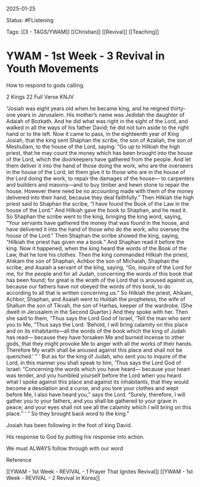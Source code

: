 2025-01-25

Status: #FListening

Tags: [[3 - TAGS/YWAM]] [[Christian]] [[Revival]] [[Teaching]]

# YWAM - 1st Week - 3 Revival in Youth Movements

How to respond to gods calling.

  

2 Kings 22 Full Verse KNJV

“Josiah was eight years old when he became king, and he reigned thirty-one years in Jerusalem. His mother’s name was Jedidah the daughter of Adaiah of Bozkath. And he did what was right in the sight of the Lord, and walked in all the ways of his father David; he did not turn aside to the right hand or to the left. Now it came to pass, in the eighteenth year of King Josiah, that the king sent Shaphan the scribe, the son of Azaliah, the son of Meshullam, to the house of the Lord, saying: “Go up to Hilkiah the high priest, that he may count the money which has been brought into the house of the Lord, which the doorkeepers have gathered from the people. And let them deliver it into the hand of those doing the work, who are the overseers in the house of the Lord; let them give it to those who are in the house of the Lord doing the work, to repair the damages of the house— to carpenters and builders and masons—and to buy timber and hewn stone to repair the house. However there need be no accounting made with them of the money delivered into their hand, because they deal faithfully.” Then Hilkiah the high priest said to Shaphan the scribe, “I have found the Book of the Law in the house of the Lord.” And Hilkiah gave the book to Shaphan, and he read it. So Shaphan the scribe went to the king, bringing the king word, saying, “Your servants have gathered the money that was found in the house, and have delivered it into the hand of those who do the work, who oversee the house of the Lord.” Then Shaphan the scribe showed the king, saying, “Hilkiah the priest has given me a book.” And Shaphan read it before the king. Now it happened, when the king heard the words of the Book of the Law, that he tore his clothes. Then the king commanded Hilkiah the priest, Ahikam the son of Shaphan, Achbor the son of Michaiah, Shaphan the scribe, and Asaiah a servant of the king, saying, “Go, inquire of the Lord for me, for the people and for all Judah, concerning the words of this book that has been found; for great is the wrath of the Lord that is aroused against us, because our fathers have not obeyed the words of this book, to do according to all that is written concerning us.” So Hilkiah the priest, Ahikam, Achbor, Shaphan, and Asaiah went to Huldah the prophetess, the wife of Shallum the son of Tikvah, the son of Harhas, keeper of the wardrobe. (She dwelt in Jerusalem in the Second Quarter.) And they spoke with her. Then she said to them, “Thus says the Lord God of Israel, ‘Tell the man who sent you to Me, “Thus says the Lord: ‘Behold, I will bring calamity on this place and on its inhabitants—all the words of the book which the king of Judah has read— because they have forsaken Me and burned incense to other gods, that they might provoke Me to anger with all the works of their hands. Therefore My wrath shall be aroused against this place and shall not be quenched.’ ” ’ But as for the king of Judah, who sent you to inquire of the Lord, in this manner you shall speak to him, ‘Thus says the Lord God of Israel: “Concerning the words which you have heard— because your heart was tender, and you humbled yourself before the Lord when you heard what I spoke against this place and against its inhabitants, that they would become a desolation and a curse, and you tore your clothes and wept before Me, I also have heard you,” says the Lord. “Surely, therefore, I will gather you to your fathers, and you shall be gathered to your grave in peace; and your eyes shall not see all the calamity which I will bring on this place.” ’ ” So they brought back word to the king.”

  

Josiah has been following in the foot of king David.

His response to God by putting his response into action.

We must ALWAYS follow through with our word

Reference

[[YWAM - 1st Week - REVIVAL - 1 Prayer That Ignites Revival]]
[[YWAM - 1st Week - REVIVAL - 2 Revival in Korea]]